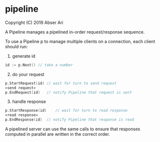 # pipeline

Copyright (C) 2019 Abser Ari

A Pipeline manages a pipelined in-order request/response sequence.

To use a Pipeline p to manage multiple clients on a connection,
each client should run:

1. generate id
```go
id := p.Next() // take a number
```

2. do your request
```go
p.StartRequest(id) // wait for turn to send request
«send request»
p.EndRequest(id)   // notify Pipeline that request is sent
```

3. handle response
```go
p.StartResponse(id)    // wait for turn to read response
«read response»
p.EndResponse(id)  // notify Pipeline that response is read
```

A pipelined server can use the same calls to ensure that
responses computed in parallel are written in the correct order.

